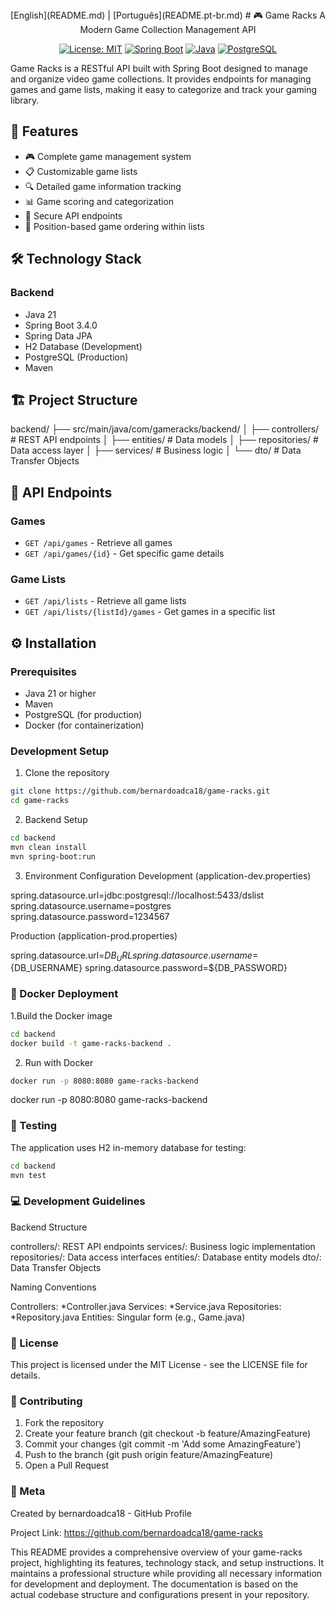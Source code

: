 <div align="center">
[English](README.md) | [Português](README.pt-br.md)
# 🎮 Game Racks
A Modern Game Collection Management API

[![License: MIT](https://img.shields.io/badge/License-MIT-yellow.svg)](https://opensource.org/licenses/MIT)
[![Spring Boot](https://img.shields.io/badge/Spring%20Boot-3.4.0-brightgreen.svg)](https://spring.io/projects/spring-boot)
[![Java](https://img.shields.io/badge/Java-21-red.svg)](https://www.oracle.com/java/)
[![PostgreSQL](https://img.shields.io/badge/PostgreSQL-Latest-blue.svg)](https://www.postgresql.org/)

</div>

Game Racks is a RESTful API built with Spring Boot designed to manage and organize video game collections. It provides endpoints for managing games and game lists, making it easy to categorize and track your gaming library.

## 🎯 Features

- 🎮 Complete game management system
- 📋 Customizable game lists
- 🔍 Detailed game information tracking
- 📊 Game scoring and categorization
- 🔐 Secure API endpoints
- 🎯 Position-based game ordering within lists

## 🛠 Technology Stack

### Backend
- Java 21
- Spring Boot 3.4.0
- Spring Data JPA
- H2 Database (Development)
- PostgreSQL (Production)
- Maven

## 🏗 Project Structure
backend/ 
├── src/main/java/com/gameracks/backend/ │ 
├── controllers/ # REST API endpoints │ 
├── entities/ # Data models │
├── repositories/ # Data access layer │ 
├── services/ # Business logic │ 
└── dto/ # Data Transfer Objects


## 🚀 API Endpoints

### Games
- `GET /api/games` - Retrieve all games
- `GET /api/games/{id}` - Get specific game details

### Game Lists
- `GET /api/lists` - Retrieve all game lists
- `GET /api/lists/{listId}/games` - Get games in a specific list

## ⚙️ Installation

### Prerequisites
- Java 21 or higher
- Maven
- PostgreSQL (for production)
- Docker (for containerization)

### Development Setup

1. Clone the repository
```bash
git clone https://github.com/bernardoadca18/game-racks.git
cd game-racks
```

2. Backend Setup
```bash
cd backend
mvn clean install
mvn spring-boot:run
```

3. Environment Configuration
Development (application-dev.properties)

spring.datasource.url=jdbc:postgresql://localhost:5433/dslist
spring.datasource.username=postgres
spring.datasource.password=1234567


Production (application-prod.properties)

spring.datasource.url=${DB_URL}
spring.datasource.username=${DB_USERNAME}
spring.datasource.password=${DB_PASSWORD}

### 🐳 Docker Deployment
1.Build the Docker image

```bash
cd backend
docker build -t game-racks-backend .
```

2. Run with Docker
```bash
docker run -p 8080:8080 game-racks-backend
```
docker run -p 8080:8080 game-racks-backend


### 🧪 Testing
The application uses H2 in-memory database for testing:

```bash
cd backend
mvn test
```


### 💻 Development Guidelines

Backend Structure

controllers/: REST API endpoints
services/: Business logic implementation
repositories/: Data access interfaces
entities/: Database entity models
dto/: Data Transfer Objects


Naming Conventions

Controllers: *Controller.java
Services: *Service.java
Repositories: *Repository.java
Entities: Singular form (e.g., Game.java)

### 📄 License
This project is licensed under the MIT License - see the LICENSE file for details.


### 🤝 Contributing
1. Fork the repository
2. Create your feature branch (git checkout -b feature/AmazingFeature)
3. Commit your changes (git commit -m 'Add some AmazingFeature')
4. Push to the branch (git push origin feature/AmazingFeature)
5. Open a Pull Request

### 👤 Meta

Created by bernardoadca18 - GitHub Profile

Project Link: https://github.com/bernardoadca18/game-racks


This README provides a comprehensive overview of your game-racks project, highlighting its features, technology stack, and setup instructions. It maintains a professional structure while providing all necessary information for development and deployment. The documentation is based on the actual codebase structure and configurations present in your repository.
